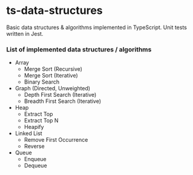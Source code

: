 # ts-data-structures

Basic data structures & algorithms implemented in TypeScript. Unit tests written in Jest.

### List of implemented data structures / algorithms

- Array
  - Merge Sort (Recursive)
  - Merge Sort (Iterative)
  - Binary Search
- Graph (Directed, Unweighted)
  - Depth First Search (Iterative)
  - Breadth First Search (Iterative)
- Heap
  - Extract Top
  - Extract Top N
  - Heapify
- Linked List
  - Remove First Occurrence
  - Reverse
- Queue
  - Enqueue
  - Dequeue
